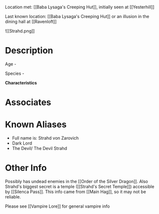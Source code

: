 Location met: [[Baba Lysaga's Creeping Hut]], initially seen at [[Yesterhill]]

Last known location: [[Baba Lysaga's Creeping Hut]] or an illusion in the dining hall at [[Ravenloft]]

![[Strahd.png]]
# Description
Age - 

Species - 

**Characteristics**

# Associates

# Known Aliases
* Full name is: Strahd von Zarovich
* Dark Lord
* The Devil/ The Devil Strahd
# Other Info
Possibly has undead enemies in the [[Order of the Silver Dragon]]. Also Strahd's biggest secret is a temple ([[Strahd's Secret Temple]]) accessible by [[Silenca Pass]]. This info came from [[Main Hag]], so it may not be reliable.

Please see [[Vampire Lore]] for general vampire info

